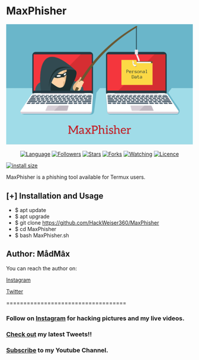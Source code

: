 # MaxPhisher
![Phishing](Polish_20210411_132501523.png)
<p align="center">
<a href="https://github.com/HackWeiser360"><img title="Language" src="https://img.shields.io/badge/Made%20with-Shell-1f425f.svg?v=103"></a>
<a href="https://github.com/HackWeiser360"><img title="Followers" src="https://img.shields.io/github/followers/HackWeiser360?color=blue&style=flat-square"></a>
<a href="https://github.com/HackWeiser360"><img title="Stars" src="https://img.shields.io/github/stars/HackWeiser360/MaxPhisher?color=red&style=flat-square"></a>
<a href="https://github.com/HackWeiser360"><img title="Forks" src="https://img.shields.io/github/forks/HackWeiser360/MaxPhisher?color=red&style=flat-square"></a>
<a href="https://github.com/HackWeiser360"><img title="Watching" src="https://img.shields.io/github/watchers/HackWeiser360/MaxPhisher?label=Watchers&color=blue&style=flat-square"></a>
<a href="https://github.com/HackWeiser360"><img title="Licence" src="https://img.shields.io/badge/License-GNU-blue.svg"></a>
</p>

<a href="https://packagephobia.com/result?p=MaxPhisher">
		<img src="https://packagephobia.com/badge?p=MaxPhisher" alt="install size">
	</a>

MaxPhisher is a phishing tool available for Termux users.

## [+] Installation and Usage
* $ apt update
* $ apt upgrade
* $ git clone https://github.com/HackWeiser360/MaxPhisher
* $ cd MaxPhisher
* $ bash MaxPhisher.sh

## Author: MådMâx
You can reach the author on:

[Instagram](https://instagram.com/madmax4708)

[Twitter](https://twitter.com/503_madmax)

===================================
### Follow on [Instagram](https://instagram.com/madmax4708/) for hacking pictures and my live videos.
### [Check out](https://twitter.com/503_madmax) my latest Tweets!!
### [Subscribe](https://www.youtube.com/channel/UC02OkpTZkxRZCEzFjawf6mA) to my Youtube Channel.
